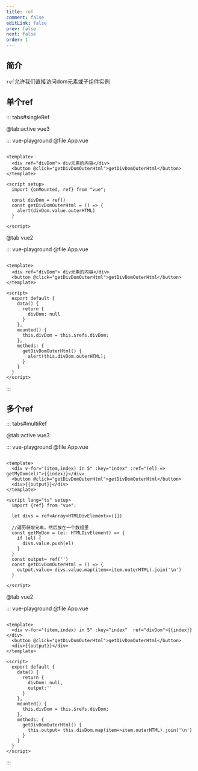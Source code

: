 ```yaml
---
title: ref
comment: false
editLink: false
prev: false
next: false
order: 1
---
```


## 简介

`ref`允许我们直接访问dom元素或子组件实例

## 单个ref

::: tabs#singleRef

@tab:active vue3

::: vue-playground
@file App.vue

```vue

<template>
  <div ref="divDom"> div元素的内容</div>
  <button @click="getDivDomOuterHtml">getDivDomOuterHtml</button>
</template>

<script setup>
  import {onMounted, ref} from "vue";

  const divDom = ref()
  const getDivDomOuterHtml = () => {
    alert(divDom.value.outerHTML)
  }

</script>

```

@tab vue2

::: vue-playground
@file App.vue

```vue

<template>
  <div ref="divDom"> div元素的内容</div>
  <button @click="getDivDomOuterHtml">getDivDomOuterHtml</button>
</template>

<script>
  export default {
    data() {
      return {
        divDom: null
      }
    },
    mounted() {
      this.divDom = this.$refs.divDom;
    },
    methods: {
      getDivDomOuterHtml() {
        alert(this.divDom.outerHTML);
      }
    }
  }
</script>

```


:::



## 多个ref

::: tabs#multiRef

@tab:active vue3

::: vue-playground
@file App.vue

```vue

<template>
  <div v-for="(item,index) in 5" :key="index" :ref="(el) => getMyDom(el)">{{index}}</div>
  <button @click="getDivDomOuterHtml">getDivDomOuterHtml</button>
  <div>{{output}}</div>
</template>

<script lang="ts" setup>
  import {ref} from "vue";

  let divs = ref<Array<HTMLDivElement>>([])

  //遍历获取元素，然后放在一个数组里
  const getMyDom = (el: HTMLDivElement) => {
    if (el) {
      divs.value.push(el)
    }
  }
  const output= ref('')
  const getDivDomOuterHtml = () => {
    output.value= divs.value.map(item=>item.outerHTML).join('\n')
  }

</script>

```

@tab vue2

::: vue-playground
@file App.vue

```vue

<template>
  <div v-for="(item,index) in 5" :key="index"  ref="divDom">{{index}}</div>
  <button @click="getDivDomOuterHtml">getDivDomOuterHtml</button>
  <div>{{output}}</div>
</template>

<script>
  export default {
    data() {
      return {
        divDom: null,
        output:''
      }
    },
    mounted() {
      this.divDom = this.$refs.divDom;
    },
    methods: {
      getDivDomOuterHtml() {
        this.output= this.divDom.map(item=>item.outerHTML).join('\n')
      }
    }
  }
</script>

```


:::
